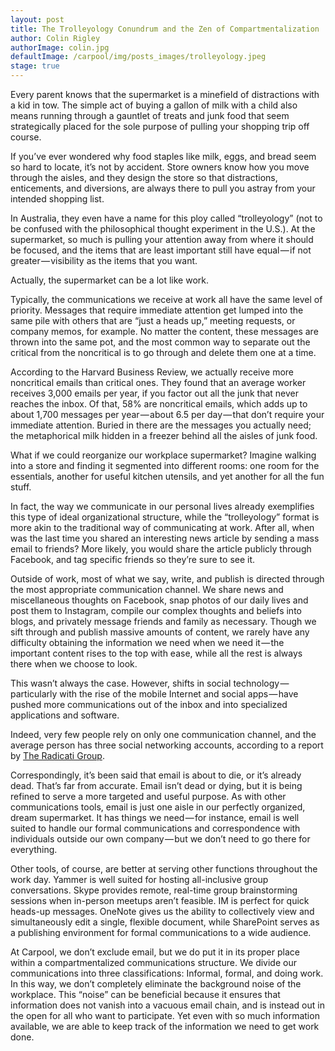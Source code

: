 ```yaml
---
layout: post
title: The Trolleyology Conundrum and the Zen of Compartmentalization
author: Colin Rigley
authorImage: colin.jpg
defaultImage: /carpool/img/posts_images/trolleyology.jpeg
stage: true
---
```


Every parent knows that the supermarket is a minefield of distractions with a kid in tow. The simple act of buying a gallon of milk with a child also means running through a gauntlet of treats and junk food that seem strategically placed for the sole purpose of pulling your shopping trip off course.

<!--more-->

<p>If you’ve ever wondered why food staples like milk, eggs, and bread seem so hard to locate, it’s not by accident. Store owners know how you move through the aisles, and they design the store so that distractions, enticements, and diversions, are always there to pull you astray from your intended shopping list.</p>

<p>In Australia, they even have a name for this ploy called “trolleyology” (not to be confused with the philosophical thought experiment in the U.S.). At the supermarket, so much is pulling your attention away from where it should be focused, and the items that are least important still have equal — if not greater — visibility as the items that you want.</p>

<p>Actually, the supermarket can be a lot like work.</p>

<p>Typically, the communications we receive at work all have the same level of priority. Messages that require immediate attention get lumped into the same pile with others that are “just a heads up,” meeting requests, or company memos, for example. No matter the content, these messages are thrown into the same pot, and the most common way to separate out the critical from the noncritical is to go through and delete them one at a time.</p>

<p>According to the Harvard Business Review, we actually receive more noncritical emails than critical ones. They found that an average worker receives 3,000 emails per year, if you factor out all the junk that never reaches the inbox. Of that, 58% are noncritical emails, which adds up to about 1,700 messages per year — about 6.5 per day — that don’t require your immediate attention. Buried in there are the messages you actually need; the metaphorical milk hidden in a freezer behind all the aisles of junk food.</p>

<p>What if we could reorganize our workplace supermarket? Imagine walking into a store and finding it segmented into different rooms: one room for the essentials, another for useful kitchen utensils, and yet another for all the fun stuff.</p>

<p>In fact, the way we communicate in our personal lives already exemplifies this type of ideal organizational structure, while the “trolleyology” format is more akin to the traditional way of communicating at work. After all, when was the last time you shared an interesting news article by sending a mass email to friends? More likely, you would share the article publicly through Facebook, and tag specific friends so they’re sure to see it.</p>

<p>Outside of work, most of what we say, write, and publish is directed through the most appropriate communication channel. We share news and miscellaneous thoughts on Facebook, snap photos of our daily lives and post them to Instagram, compile our complex thoughts and beliefs into blogs, and privately message friends and family as necessary. Though we sift through and publish massive amounts of content, we rarely have any difficulty obtaining the information we need when we need it — the important content rises to the top with ease, while all the rest is always there when we choose to look.</p>

<p>This wasn’t always the case. However, shifts in social technology — particularly with the rise of the mobile Internet and social apps — have pushed more communications out of the inbox and into specialized applications and software.</p>

<p>Indeed, very few people rely on only one communication channel, and the average person has three social networking accounts, according to a report by <a href="http://www.radicati.com/wp/wp-content/uploads/2013/04/Email-Statistics-Report-2013-2017-Executive-Summary.pdf" target="_blank">The Radicati Group</a>.</p>

<p>Correspondingly, it’s been said that email is about to die, or it’s already dead. That’s far from accurate. Email isn’t dead or dying, but it is being refined to serve a more targeted and useful purpose. As with other communications tools, email is just one aisle in our perfectly organized, dream supermarket. It has things we need — for instance, email is well suited to handle our formal communications and correspondence with individuals outside our own company — but we don’t need to go there for everything.</p>

<p>Other tools, of course, are better at serving other functions throughout the work day. Yammer is well suited for hosting all-inclusive group conversations. Skype provides remote, real-time group brainstorming sessions when in-person meetups aren’t feasible. IM is perfect for quick heads-up messages. OneNote gives us the ability to collectively view and simultaneously edit a single, flexible document, while SharePoint serves as a publishing environment for formal communications to a wide audience.</p>

<p>At Carpool, we don’t exclude email, but we do put it in its proper place within a compartmentalized communications structure. We divide our communications into three classifications: Informal, formal, and doing work. In this way, we don’t completely eliminate the background noise of the workplace. This “noise” can be beneficial because it ensures that information does not vanish into a vacuous email chain, and is instead out in the open for all who want to participate. Yet even with so much information available, we are able to keep track of the information we need to get work done.</p>